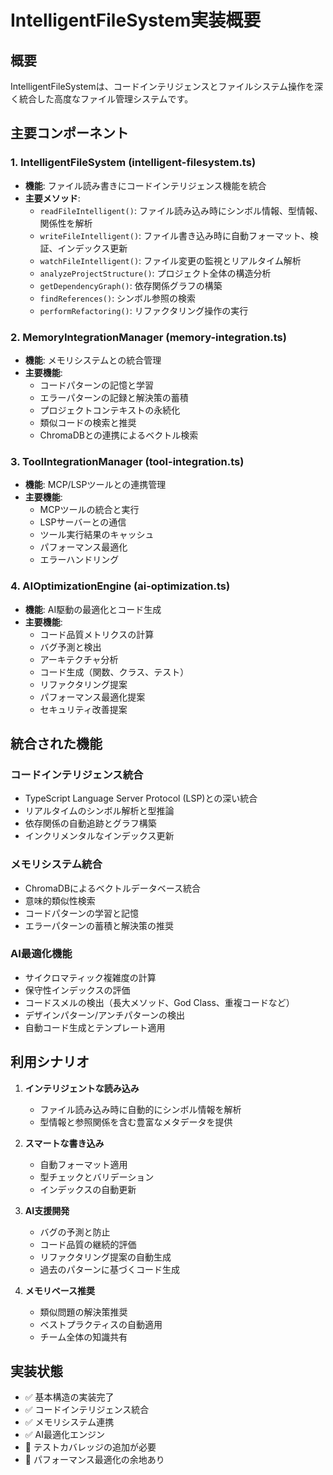 # IntelligentFileSystem実装概要

## 概要
IntelligentFileSystemは、コードインテリジェンスとファイルシステム操作を深く統合した高度なファイル管理システムです。

## 主要コンポーネント

### 1. IntelligentFileSystem (intelligent-filesystem.ts)
- **機能**: ファイル読み書きにコードインテリジェンス機能を統合
- **主要メソッド**:
  - `readFileIntelligent()`: ファイル読み込み時にシンボル情報、型情報、関係性を解析
  - `writeFileIntelligent()`: ファイル書き込み時に自動フォーマット、検証、インデックス更新
  - `watchFileIntelligent()`: ファイル変更の監視とリアルタイム解析
  - `analyzeProjectStructure()`: プロジェクト全体の構造分析
  - `getDependencyGraph()`: 依存関係グラフの構築
  - `findReferences()`: シンボル参照の検索
  - `performRefactoring()`: リファクタリング操作の実行

### 2. MemoryIntegrationManager (memory-integration.ts)
- **機能**: メモリシステムとの統合管理
- **主要機能**:
  - コードパターンの記憶と学習
  - エラーパターンの記録と解決策の蓄積
  - プロジェクトコンテキストの永続化
  - 類似コードの検索と推奨
  - ChromaDBとの連携によるベクトル検索

### 3. ToolIntegrationManager (tool-integration.ts)
- **機能**: MCP/LSPツールとの連携管理
- **主要機能**:
  - MCPツールの統合と実行
  - LSPサーバーとの通信
  - ツール実行結果のキャッシュ
  - パフォーマンス最適化
  - エラーハンドリング

### 4. AIOptimizationEngine (ai-optimization.ts) 
- **機能**: AI駆動の最適化とコード生成
- **主要機能**:
  - コード品質メトリクスの計算
  - バグ予測と検出
  - アーキテクチャ分析
  - コード生成（関数、クラス、テスト）
  - リファクタリング提案
  - パフォーマンス最適化提案
  - セキュリティ改善提案

## 統合された機能

### コードインテリジェンス統合
- TypeScript Language Server Protocol (LSP)との深い統合
- リアルタイムのシンボル解析と型推論
- 依存関係の自動追跡とグラフ構築
- インクリメンタルなインデックス更新

### メモリシステム統合
- ChromaDBによるベクトルデータベース統合
- 意味的類似性検索
- コードパターンの学習と記憶
- エラーパターンの蓄積と解決策の推奨

### AI最適化機能
- サイクロマティック複雑度の計算
- 保守性インデックスの評価
- コードスメルの検出（長大メソッド、God Class、重複コードなど）
- デザインパターン/アンチパターンの検出
- 自動コード生成とテンプレート適用

## 利用シナリオ

1. **インテリジェントな読み込み**
   - ファイル読み込み時に自動的にシンボル情報を解析
   - 型情報と参照関係を含む豊富なメタデータを提供

2. **スマートな書き込み**
   - 自動フォーマット適用
   - 型チェックとバリデーション
   - インデックスの自動更新

3. **AI支援開発**
   - バグの予測と防止
   - コード品質の継続的評価
   - リファクタリング提案の自動生成
   - 過去のパターンに基づくコード生成

4. **メモリベース推奨**
   - 類似問題の解決策推奨
   - ベストプラクティスの自動適用
   - チーム全体の知識共有

## 実装状態
- ✅ 基本構造の実装完了
- ✅ コードインテリジェンス統合
- ✅ メモリシステム連携
- ✅ AI最適化エンジン
- 🔄 テストカバレッジの追加が必要
- 🔄 パフォーマンス最適化の余地あり